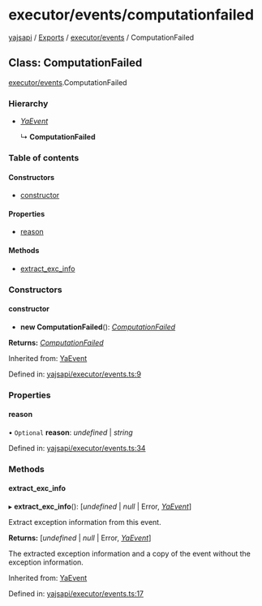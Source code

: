 # executor/events/computationfailed

[yajsapi](https://github.com/golemfactory/yagna-docs/tree/9699eb3e934dbc2c15063c37bc7a317a2c47fef4/yajsapi/README.md) / [Exports](https://github.com/golemfactory/yagna-docs/tree/9699eb3e934dbc2c15063c37bc7a317a2c47fef4/yajsapi/modules.md) / [executor/events](../yajsapi-2/executor_events.md) / ComputationFailed

## Class: ComputationFailed

[executor/events](../yajsapi-2/executor_events.md).ComputationFailed

### Hierarchy

* [_YaEvent_](executor_events.yaevent.md)

  ↳ **ComputationFailed**

### Table of contents

#### Constructors

* [constructor](executor_events.computationfailed.md#constructor)

#### Properties

* [reason](executor_events.computationfailed.md#reason)

#### Methods

* [extract\_exc\_info](executor_events.computationfailed.md#extract_exc_info)

### Constructors

#### constructor

+ **new ComputationFailed**\(\): [_ComputationFailed_](executor_events.computationfailed.md)

**Returns:** [_ComputationFailed_](executor_events.computationfailed.md)

Inherited from: [YaEvent](executor_events.yaevent.md)

Defined in: [yajsapi/executor/events.ts:9](https://github.com/golemfactory/yajsapi/blob/0a8d8c8/yajsapi/executor/events.ts#L9)

### Properties

#### reason

• `Optional` **reason**: _undefined_ \| _string_

Defined in: [yajsapi/executor/events.ts:34](https://github.com/golemfactory/yajsapi/blob/0a8d8c8/yajsapi/executor/events.ts#L34)

### Methods

#### extract\_exc\_info

▸ **extract\_exc\_info**\(\): \[_undefined_ \| _null_ \| Error, [_YaEvent_](executor_events.yaevent.md)\]

Extract exception information from this event.

**Returns:** \[_undefined_ \| _null_ \| Error, [_YaEvent_](executor_events.yaevent.md)\]

The extracted exception information and a copy of the event without the exception information.

Inherited from: [YaEvent](executor_events.yaevent.md)

Defined in: [yajsapi/executor/events.ts:17](https://github.com/golemfactory/yajsapi/blob/0a8d8c8/yajsapi/executor/events.ts#L17)

